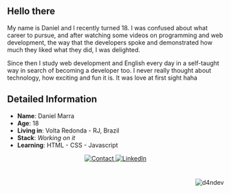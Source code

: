 ## Hello there   

My name is Daniel and I recently turned 18.
I was confused about what career to pursue, and after watching some videos on programming and web development,
the way that the developers spoke and demonstrated how much they liked what they did, I was delighted.

Since then I study web development and English every day in a self-taught way in search of becoming a developer too.
I never really thought about technology, how exciting and fun it is. It was love at first sight haha

##  Detailed Information

* **Name**: Daniel Marra 
* **Age**: 18
* **Living in**: Volta Redonda - RJ, Brazil 
* **Stack**: *Working on it*
* **Learning**: HTML - CSS - Javascript
  
 <p align="center">
 
   <!-- Gmail -->
   <a target="_blank" href="mailto:heydanieldev@gmail.com">
 <img alt="Contact" src="https://img.shields.io/badge/-Gmail-c14438?style=flat-square&logo=Gmail&logoColor=white">
  </a>
  
   <!-- LinkedIn -->
  <a target="_blank" href="https://www.linkedin.com/in/danielmarra/">
    <img alt="LinkedIn" src="https://img.shields.io/badge/-LinkedIn-black?style=flat-square&logo=Linkedin&logoColor=blue">
  </a>
  
   
   #
   
  <p align="right"> <img src="https://komarev.com/ghpvc/?username=d4ndev" alt="d4ndev" /> </p>

 


